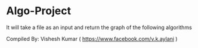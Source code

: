 # Algo-Project
It will take a file as an input and return the graph of the following algorithms

Compiled By:
Vishesh Kumar ( https://www.facebook.com/v.k.aylani )

